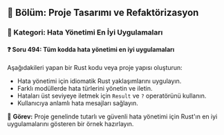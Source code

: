 ## 📘 Bölüm: Proje Tasarımı ve Refaktörizasyon  
### 🔹 Kategori: Hata Yönetimi En İyi Uygulamaları  
#### ❓ Soru 494: Tüm kodda hata yönetimi en iyi uygulamaları

Aşağıdakileri yapan bir Rust kodu veya proje yapısı oluşturun:

- Hata yönetimi için idiomatik Rust yaklaşımlarını uygulayın.
- Farklı modüllerde hata türlerini yönetin ve iletin.
- Hataları üst seviyeye iletmek için `Result` ve `?` operatörünü kullanın.
- Kullanıcıya anlamlı hata mesajları sağlayın.

🔧 **Görev:** Proje genelinde tutarlı ve güvenli hata yönetimi için Rust'ın en iyi uygulamalarını gösteren bir örnek hazırlayın.
